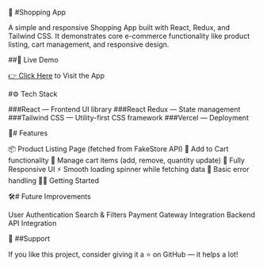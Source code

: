 🛒 #Shopping App

A simple and responsive Shopping App built with React, Redux, and Tailwind CSS.
It demonstrates core e-commerce functionality like product listing, cart management, and responsive design.

##🔗 Live Demo

<a href="https://shop-app-ayush-jaiswals-projects-70dc2ad3.vercel.app">👉 Click Here</a> to Visit the App

#⚙ Tech Stack

###React — Frontend UI library
###React Redux — State management
###Tailwind CSS — Utility-first CSS framework
###Vercel — Deployment

🚀# Features

📦 Product Listing Page (fetched from FakeStore API)
🛒 Add to Cart functionality
🔄 Manage cart items (add, remove, quantity update)
📱 Fully Responsive UI
⚡ Smooth loading spinner while fetching data
🐞 Basic error handling
🧑‍💻 Getting Started


🛠# Future Improvements

User Authentication
Search & Filters
Payment Gateway Integration
Backend API Integration

🙌 ##Support

If you like this project, consider giving it a ⭐ on GitHub — it helps a lot!
